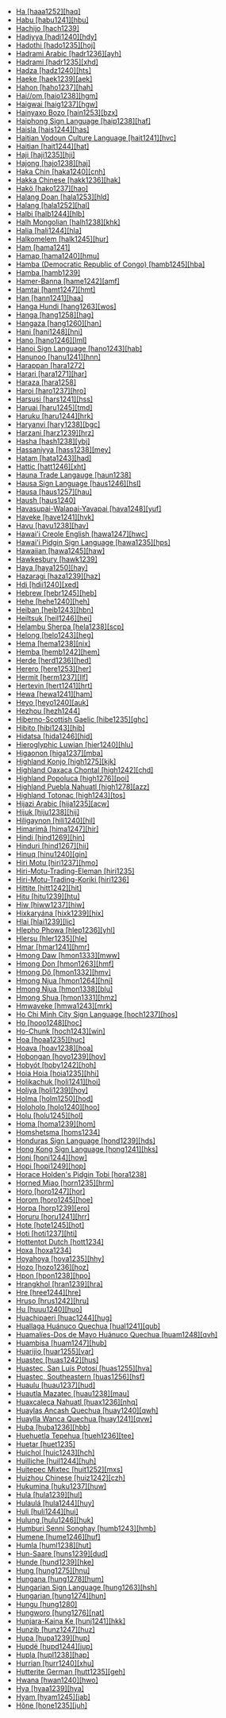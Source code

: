 - [Ha [haaa1252][haq]](tree/atlanticcongo.atla1278/voltacongo.volt1241/benuecongo.benu1247/bantoid.bant1294/southernbantoid.sout3152/narrowbantu.narr1281/eastbantu.east2731/northeastsavannabantu.nort3203/greatlakesbantu.grea1289/westernlakesbantu.west2842/kivu.kivu1239/rwandarundij60.rwan1241/ha.haaa1252/ha.haaa1252.ini)
- [Habu [habu1241][hbu]](tree/austronesian.aust1307/nuclearaustronesian.nucl1752/malayopolynesian.mala1545/centraleasternmalayopolynesian.cent2237/centralmalayopolynesian.cent2245/timorica.timo1259/centralextraramelaic.cent2079/habu.habu1241/habu.habu1241.ini)
- [Hachijo [hach1239]](tree/japonic.japo1237/hachijo.hach1239/hachijo.hach1239.ini)
- [Hadiyya [hadi1240][hdy]](tree/afroasiatic.afro1255/cushitic.cush1243/eastcushitic.east2699/highlandeastcushitic.high1285/sidaamahadiyyakambaata.sida1247/hadiyyakambaata.hadi1241/hadiyyaic.hadi1242/hadiyya.hadi1240/hadiyya.hadi1240.ini)
- [Hadothi [hado1235][hoj]](tree/indoeuropean.indo1319/indoiranian.indo1320/indoaryan.indo1321/indoaryancentralzone.indo1322/subcontinentalcentralindoaryan.subc1234/gujaratirajasthani.guja1255/rajasthani.raja1256/hadothi.hado1235/hadothi.hado1235.ini)
- [Hadrami Arabic [hadr1236][ayh]](tree/afroasiatic.afro1255/semitic.semi1276/westsemitic.west2786/centralsemitic.cent2236/arabian.arab1394/arabic.arab1395/arabianpeninsulaarabic.arab1393/hadramiarabic.hadr1236/hadramiarabic.hadr1236.ini)
- [Hadrami [hadr1235][xhd]](tree/afroasiatic.afro1255/semitic.semi1276/westsemitic.west2786/centralsemitic.cent2236/sayhadic.sayh1236/hadrami.hadr1235/hadrami.hadr1235.ini)
- [Hadza [hadz1240][hts]](tree/hadza.hadz1240/hadza.hadz1240.ini)
- [Haeke [haek1239][aek]](tree/austronesian.aust1307/nuclearaustronesian.nucl1752/malayopolynesian.mala1545/centraleasternmalayopolynesian.cent2237/easternmalayopolynesian.east2712/oceanic.ocea1241/southernmelanesian.sout3173/newcaledonian.newc1243/northernnewcaledonian.nort3211/vohkone.vohk1234/haeke.haek1239/haeke.haek1239.ini)
- [Hahon [haho1237][hah]](tree/austronesian.aust1307/nuclearaustronesian.nucl1752/malayopolynesian.mala1545/centraleasternmalayopolynesian.cent2237/easternmalayopolynesian.east2712/oceanic.ocea1241/westernoceaniclinkage.west2818/mesomelanesianlinkage.meso1253/newirelandnorthwestsolomoniclinkage.newi1242/stgeorgelinkage.stge1234/northwestsolomonic.nort3225/nehannorthbougainville.neha1246/nuclearnorthbougainvilleoceanic.nucl1750/buka.buka1262/saposatinputz.sapo1252/tinputzic.tinp1238/hahon.haho1237/hahon.haho1237.ini)
- [Hai//om [haio1238][hgm]](tree/khoekwadi.khoe1240/khoe.khoe1241/khoekhoe.khoe1242/northkhoekhoe.nort3245/haiom.haio1238/haiom.haio1238.ini)
- [Haigwai [haig1237][hgw]](tree/austronesian.aust1307/nuclearaustronesian.nucl1752/malayopolynesian.mala1545/centraleasternmalayopolynesian.cent2237/easternmalayopolynesian.east2712/oceanic.ocea1241/westernoceaniclinkage.west2818/papuantiplinkage.papu1253/nuclearpapuantiplinkage.nucl1744/northpapuanmainlanddentrecasteaux.nort2848/aretaupota.aret1241/taupotic.taup1241/easterntaupota.east2762/haigwai.haig1237/haigwai.haig1237.ini)
- [Hainyaxo Bozo [hain1253][bzx]](tree/mande.mand1469/westernmande.west2780/samogosoninke.samo1308/soninkebozo.soni1257/bozo.bozo1252/hainyaxobozo.hain1253/hainyaxobozo.hain1253.ini)
- [Haiphong Sign Language [haip1238][haf]](tree/signlanguage.sign1238/signlanguages.sign1237/oldchiangmaibangkokhaiphongsign.oldc1249/haiphongsignlanguage.haip1238/haiphongsignlanguage.haip1238.ini)
- [Haisla [hais1244][has]](tree/wakashan.waka1280/northernwakashan.nort2964/haisla.hais1244/haisla.hais1244.ini)
- [Haitian Vodoun Culture Language [hait1241][hvc]](tree/unclassifiable.uncl1493/haitianvodounculturelanguage.hait1241/haitianvodounculturelanguage.hait1241.ini)
- [Haitian [hait1244][hat]](tree/indoeuropean.indo1319/italic.ital1284/latinofaliscan.lati1262/latinic.lati1263/imperiallatin.impe1234/romance.roma1334/italowesternromance.ital1285/westernromance.west2813/shiftedwesternromance.shif1234/northwesternshiftedromance.nort3208/gallorhaetian.gall1280/oil.oila1234/centraloil.cent2283/macrofrench.macr1273/circumcaribbeanfrench.circ1240/haitian.hait1244/haitian.hait1244.ini)
- [Haji [haji1235][hji]](tree/austronesian.aust1307/nuclearaustronesian.nucl1752/malayopolynesian.mala1545/malayosumbawan.mala1536/northandeastmalayosumbawan.nort3170/malayic.mala1538/nuclearmalayic.nucl1733/middlesumatramalay.midd1346/haji.haji1235/haji.haji1235.ini)
- [Hajong [hajo1238][haj]](tree/indoeuropean.indo1319/indoiranian.indo1320/indoaryan.indo1321/indoaryaneasternzone.indo1323/oriyagaudakamrupa.oriy1254/gaudakamrupa.gaud1237/gaudabanga.gaud1238/easternbengali.east2744/hajong.hajo1238/hajong.hajo1238.ini)
- [Haka Chin [haka1240][cnh]](tree/sinotibetan.sino1245/kukichinnaga.kuki1245/kukichin.kuki1246/centralkukichin.cent2005/laichin.laic1236/hakachin.haka1240/hakachin.haka1240.ini)
- [Hakka Chinese [hakk1236][hak]](tree/sinotibetan.sino1245/sinitic.sini1245/southchinese.sout2740/hakkachinese.hakk1236/hakkachinese.hakk1236.ini)
- [Hakö [hako1237][hao]](tree/austronesian.aust1307/nuclearaustronesian.nucl1752/malayopolynesian.mala1545/centraleasternmalayopolynesian.cent2237/easternmalayopolynesian.east2712/oceanic.ocea1241/westernoceaniclinkage.west2818/mesomelanesianlinkage.meso1253/newirelandnorthwestsolomoniclinkage.newi1242/stgeorgelinkage.stge1234/northwestsolomonic.nort3225/nehannorthbougainville.neha1246/nuclearnorthbougainvilleoceanic.nucl1750/buka.buka1262/haliaic.hali1243/hako.hako1237/hako.hako1237.ini)
- [Halang Doan [hala1253][hld]](tree/austroasiatic.aust1305/bahnaric.bahn1264/northbahnaric.nort3150/kayongjehhalang.jehh1244/unclassifiedkayongjehhalang.unun9941/halangdoan.hala1253/halangdoan.hala1253.ini)
- [Halang [hala1252][hal]](tree/austroasiatic.aust1305/bahnaric.bahn1264/northbahnaric.nort3150/kayongjehhalang.jehh1244/jehhalang.jehh1246/halang.hala1252/halang.hala1252.ini)
- [Halbi [halb1244][hlb]](tree/indoeuropean.indo1319/indoiranian.indo1320/indoaryan.indo1321/indoaryaneasternzone.indo1323/halbic.halb1246/halbi.halb1244/halbi.halb1244.ini)
- [Halh Mongolian [halh1238][khk]](tree/mongolic.mong1329/easternmongolic.oira1260/oiratkhalkha.oira1264/khalkhaburiat.khal1273/mongolian.mong1331/halhmongolian.halh1238/halhmongolian.halh1238.ini)
- [Halia [hali1244][hla]](tree/austronesian.aust1307/nuclearaustronesian.nucl1752/malayopolynesian.mala1545/centraleasternmalayopolynesian.cent2237/easternmalayopolynesian.east2712/oceanic.ocea1241/westernoceaniclinkage.west2818/mesomelanesianlinkage.meso1253/newirelandnorthwestsolomoniclinkage.newi1242/stgeorgelinkage.stge1234/northwestsolomonic.nort3225/nehannorthbougainville.neha1246/nuclearnorthbougainvilleoceanic.nucl1750/buka.buka1262/haliaic.hali1243/halia.hali1244/halia.hali1244.ini)
- [Halkomelem [halk1245][hur]](tree/salishan.sali1255/centralsalish.cent2129/halkomelem.halk1245/halkomelem.halk1245.ini)
- [Ham [hama1241]](tree/afroasiatic.afro1255/chadic.chad1250/masa.masa1323/northmasa.nort3157/marbamuseyham.marb1244/ham.hama1241/ham.hama1241.ini)
- [Hamap [hama1240][hmu]](tree/timoralorpantar.timo1261/alorpantar.alor1249/alor.alor1250/westalor.west2787/straitswestalor.stra1245/adanghamapkabola.adan1252/hamap.hama1240/hamap.hama1240.ini)
- [Hamba (Democratic Republic of Congo) [hamb1245][hba]](tree/atlanticcongo.atla1278/voltacongo.volt1241/benuecongo.benu1247/bantoid.bant1294/southernbantoid.sout3152/narrowbantu.narr1281/centralwesternbantu.cent2260/greaterbangintomba.grea1286/kelantomba.kela1261/tsingitsingi.tsin1240/vieuxmongo.vieu1234/nkutsuic.nkut1239/tetelaic.tete1254/hambademocraticrepublicofcongo.hamb1245/hambademocraticrepublicofcongo.hamb1245.ini)
- [Hamba [hamb1239]](tree/unclassifiable.uncl1493/hamba.hamb1239/hamba.hamb1239.ini)
- [Hamer-Banna [hame1242][amf]](tree/southomotic.sout2845/ahk.ahkk1235/hamerkaro.hame1241/hamerbanna.hame1242/hamerbanna.hame1242.ini)
- [Hamtai [hamt1247][hmt]](tree/angan.anga1289/nuclearangan.nucl1763/kapaumenya.kapa1251/hamtai.hamt1247/hamtai.hamt1247.ini)
- [Han [hann1241][haa]](tree/athapaskaneyaktlingit.atha1245/athapaskaneyak.atha1246/athapaskan.atha1247/northernathapaskan.nort2940/han.hann1241/han.hann1241.ini)
- [Hanga Hundi [hang1263][wos]](tree/ndu.nduu1242/nuclearndu.nucl1642/ambulashangahundi.ambu1246/hangahundi.hang1263/hangahundi.hang1263.ini)
- [Hanga [hang1258][hag]](tree/atlanticcongo.atla1278/voltacongo.volt1241/northvoltacongo.nort3149/gur.gura1261/centralgur.cent2243/northerncentralgur.nort2777/bwamuotivolta.bwam1248/otivolta.otiv1239/nuclearotivolta.nucl1743/gurmayomotivoltaoccidental.gurm1247/westernotivolta.west2461/nuclearotivoltaoccidental.nucl1748/southeastwesternotivolta.sout3205/kamarahanga.kama1375/hanga.hang1258/hanga.hang1258.ini)
- [Hangaza [hang1260][han]](tree/atlanticcongo.atla1278/voltacongo.volt1241/benuecongo.benu1247/bantoid.bant1294/southernbantoid.sout3152/narrowbantu.narr1281/eastbantu.east2731/northeastsavannabantu.nort3203/greatlakesbantu.grea1289/westernlakesbantu.west2842/kivu.kivu1239/rwandarundij60.rwan1241/hangazashubi.hang1264/hangaza.hang1260/hangaza.hang1260.ini)
- [Hani [hani1248][hni]](tree/sinotibetan.sino1245/burmoqiangic.burm1265/loloburmese.lolo1265/loloish.lolo1267/hanijino.hani1249/bisoidhanic.biso1244/hanic.hani1250/haya.haya1251/hani.hani1248/hani.hani1248.ini)
- [Hano [hano1246][lml]](tree/austronesian.aust1307/nuclearaustronesian.nucl1752/malayopolynesian.mala1545/centraleasternmalayopolynesian.cent2237/easternmalayopolynesian.east2712/oceanic.ocea1241/northandcentralvanuatu.nort3195/northernvanuatu.nort3205/hano.hano1246/hano.hano1246.ini)
- [Hanoi Sign Language [hano1243][hab]](tree/signlanguage.sign1238/signlanguages.sign1237/cslic.csli1234/hahoic.haho1238/hanoisignlanguage.hano1243/hanoisignlanguage.hano1243.ini)
- [Hanunoo [hanu1241][hnn]](tree/austronesian.aust1307/nuclearaustronesian.nucl1752/malayopolynesian.mala1545/greatercentralphilippine.grea1284/southmangyan.sout2915/hanunoo.hanu1241/hanunoo.hanu1241.ini)
- [Harappan [hara1272]](tree/unattested.unat1236/harappan.hara1272/harappan.hara1272.ini)
- [Harari [hara1271][har]](tree/afroasiatic.afro1255/semitic.semi1276/westsemitic.west2786/ethiosemitic.ethi1244/southethiopic.sout3078/transversalsouthethiopic.tran1288/hararieastgurage.hara1270/harari.hara1271/harari.hara1271.ini)
- [Haraza [hara1258]](tree/nubian.nubi1251/westcentralnubian.west2781/centralnubian.cent2232/unclassifiedcentralnubian.unun9942/haraza.hara1258/haraza.hara1258.ini)
- [Haroi [haro1237][hro]](tree/austronesian.aust1307/nuclearaustronesian.nucl1752/malayopolynesian.mala1545/malayosumbawan.mala1536/northandeastmalayosumbawan.nort3170/acehchamic.cham1327/chamic.cham1330/coastalchamic.coas1305/haroi.haro1237/haroi.haro1237.ini)
- [Harsusi [hars1241][hss]](tree/afroasiatic.afro1255/semitic.semi1276/westsemitic.west2786/modernsoutharabian.mode1252/westernmsa.west2859/harsusi.hars1241/harsusi.hars1241.ini)
- [Haruai [haru1245][tmd]](tree/piawi.piaw1238/haruai.haru1245/haruai.haru1245.ini)
- [Haruku [haru1244][hrk]](tree/austronesian.aust1307/nuclearaustronesian.nucl1752/malayopolynesian.mala1545/centraleasternmalayopolynesian.cent2237/centralmalayopolynesian.cent2245/centralmaluku.cent2254/eastcentralmaluku.east2466/nunusaku.nunu1252/pirubay.piru1243/eastpirubay.east2752/solehua.sole1243/seramstraits.sera1270/uliase.ulia1238/hatuhaha.hatu1247/haruku.haru1244/haruku.haru1244.ini)
- [Haryanvi [hary1238][bgc]](tree/indoeuropean.indo1319/indoiranian.indo1320/indoaryan.indo1321/indoaryancentralzone.indo1322/subcontinentalcentralindoaryan.subc1234/westernhindi.west2812/haryanvi.hary1238/haryanvi.hary1238.ini)
- [Harzani [harz1239][hrz]](tree/indoeuropean.indo1319/indoiranian.indo1320/iranian.iran1269/westerniranian.west2794/northwesterniranian.nort3177/tatic.tati1243/tatic.tati1244/northerntati.nort2642/harzani.harz1239/harzani.harz1239.ini)
- [Hasha [hash1238][ybj]](tree/atlanticcongo.atla1278/voltacongo.volt1241/benuecongo.benu1247/benuecongoplateau.benu1248/alumic.alum1249/alumutoro.alum1250/hashasambe.hash1239/hasha.hash1238/hasha.hash1238.ini)
- [Hassaniyya [hass1238][mey]](tree/afroasiatic.afro1255/semitic.semi1276/westsemitic.west2786/centralsemitic.cent2236/arabian.arab1394/arabic.arab1395/northafricanarabic.nort3191/hassaniyya.hass1238/hassaniyya.hass1238.ini)
- [Hatam [hata1243][had]](tree/hatammansim.hata1242/hatam.hata1243/hatam.hata1243.ini)
- [Hattic [hatt1246][xht]](tree/hattic.hatt1246/hattic.hatt1246.ini)
- [Hauna Trade Langauge [haun1238]](tree/pidgin.pidg1258/sepikiwambasedpidginpidgin.sepi1259/haunatradelangauge.haun1238/haunatradelangauge.haun1238.ini)
- [Hausa Sign Language [haus1246][hsl]](tree/signlanguage.sign1238/signlanguages.sign1237/hausasignlanguage.haus1246/hausasignlanguage.haus1246.ini)
- [Hausa [haus1257][hau]](tree/afroasiatic.afro1255/chadic.chad1250/westchadic.west2785/westchadica.west2714/westchadicaa1.west2718/hausa.haus1257/hausa.haus1257.ini)
- [Haush [haus1240]](tree/chonan.chon1288/insularchonan.insu1253/haush.haus1240/haush.haus1240.ini)
- [Havasupai-Walapai-Yavapai [hava1248][yuf]](tree/cochimiyuman.coch1271/yuman.yuma1250/generalyuman.gene1244/riveryuman.rive1260/havasupaiwalapaiyavapai.hava1248/havasupaiwalapaiyavapai.hava1248.ini)
- [Haveke [have1241][hvk]](tree/austronesian.aust1307/nuclearaustronesian.nucl1752/malayopolynesian.mala1545/centraleasternmalayopolynesian.cent2237/easternmalayopolynesian.east2712/oceanic.ocea1241/southernmelanesian.sout3173/newcaledonian.newc1243/northernnewcaledonian.nort3211/vohkone.vohk1234/haveke.have1241/haveke.have1241.ini)
- [Havu [havu1238][hav]](tree/atlanticcongo.atla1278/voltacongo.volt1241/benuecongo.benu1247/bantoid.bant1294/southernbantoid.sout3152/narrowbantu.narr1281/eastbantu.east2731/northeastsavannabantu.nort3203/greatlakesbantu.grea1289/westernlakesbantu.west2842/kivu.kivu1239/forestkivu.fore1272/havu.havu1238/havu.havu1238.ini)
- [Hawai'i Creole English [hawa1247][hwc]](tree/indoeuropean.indo1319/germanic.germ1287/northwestgermanic.nort3152/westgermanic.west2793/northseagermanic.nort3175/anglofrisian.angl1264/anglian.angl1265/mercian.merc1242/macroenglish.macr1271/pacificcreoleenglish.paci1280/hawaiicreoleenglish.hawa1247/hawaiicreoleenglish.hawa1247.ini)
- [Hawai'i Pidgin Sign Language [hawa1235][hps]](tree/signlanguage.sign1238/signlanguages.sign1237/lsfic.lsfi1234/hawaiipidginsignlanguage.hawa1235/hawaiipidginsignlanguage.hawa1235.ini)
- [Hawaiian [hawa1245][haw]](tree/austronesian.aust1307/nuclearaustronesian.nucl1752/malayopolynesian.mala1545/centraleasternmalayopolynesian.cent2237/easternmalayopolynesian.east2712/oceanic.ocea1241/centralpacific.cent2060/eastfijianpolynesian.east2445/polynesian.poly1242/nuclearpolynesian.nucl1485/northernoutlierpolynesianeastpolynesian.nort3246/solomonsnorthernoutlierpolynesianeastpolynesian.solo1260/centralnorthernoutlierpolynesianeastpolynesian.cent2298/eastnuclearpolynesian.east2449/centraleastnuclearpolynesian.cent2062/hawaiian.hawa1245/hawaiian.hawa1245.ini)
- [Hawkesbury [hawk1239]](tree/pamanyungan.pama1250/southeasternpamanyungan.sout3135/newsouthwalespamanyungan.news1235/yuinkuri.yuin1243/kuri.kuri1270/sydneyhawkesbury.sydn1235/hawkesbury.hawk1239/hawkesbury.hawk1239.ini)
- [Haya [haya1250][hay]](tree/atlanticcongo.atla1278/voltacongo.volt1241/benuecongo.benu1247/bantoid.bant1294/southernbantoid.sout3152/narrowbantu.narr1281/eastbantu.east2731/northeastsavannabantu.nort3203/greatlakesbantu.grea1289/westnyanza.west2841/rutara.ruta1242/southrutara.sout3202/haya.haya1250/haya.haya1250.ini)
- [Hazaragi [haza1239][haz]](tree/indoeuropean.indo1319/indoiranian.indo1320/iranian.iran1269/westerniranian.west2794/southwesterniranian.sout3157/farsiccaucasiantat.fars1254/farsic.fars1255/easternfarsic.east2745/hazaragi.haza1239/hazaragi.haza1239.ini)
- [Hdi [hdii1240][xed]](tree/afroasiatic.afro1255/chadic.chad1250/biumandara.bium1280/northbiumandara.nort3156/lamanghdi.lama1287/hdi.hdii1240/hdi.hdii1240.ini)
- [Hebrew [hebr1245][heb]](tree/afroasiatic.afro1255/semitic.semi1276/westsemitic.west2786/centralsemitic.cent2236/northwestsemitic.nort3165/canaanite.cana1267/hebrewic.hebr1246/hebrew.hebr1245/hebrew.hebr1245.ini)
- [Hehe [hehe1240][heh]](tree/atlanticcongo.atla1278/voltacongo.volt1241/benuecongo.benu1247/bantoid.bant1294/southernbantoid.sout3152/narrowbantu.narr1281/eastbantu.east2731/northeastsavannabantu.nort3203/southerntanzaniahighlandsbantu.sout3185/benahehe.bena1273/hehe.hehe1240/hehe.hehe1240.ini)
- [Heiban [heib1243][hbn]](tree/heiban.heib1242/westcentralheiban.west2502/centralwestcentralheiban.cent2049/ebanglogol.eban1241/ebanglaru.eban1242/heiban.heib1243/heiban.heib1243.ini)
- [Heiltsuk [heil1246][hei]](tree/wakashan.waka1280/northernwakashan.nort2964/kwakiutlan.kwak1268/heiltsuk.heil1246/heiltsuk.heil1246.ini)
- [Helambu Sherpa [hela1238][scp]](tree/sinotibetan.sino1245/bodic.bodi1256/bodish.bodi1257/oldmoderntibetan.oldm1245/tibetic.tibe1276/southwesterntibetic.sout3216/kyirongkagate.kyir1235/yolmokagate.yolm1234/helambusherpa.hela1238/helambusherpa.hela1238.ini)
- [Helong [helo1243][heg]](tree/austronesian.aust1307/nuclearaustronesian.nucl1752/malayopolynesian.mala1545/centraleasternmalayopolynesian.cent2237/centralmalayopolynesian.cent2245/timorica.timo1259/westextraramelaic.west2545/helong.helo1243/helong.helo1243.ini)
- [Hema [hema1238][nix]](tree/atlanticcongo.atla1278/voltacongo.volt1241/benuecongo.benu1247/bantoid.bant1294/southernbantoid.sout3152/narrowbantu.narr1281/eastbantu.east2731/northeastsavannabantu.nort3203/greatlakesbantu.grea1289/westnyanza.west2841/rutara.ruta1242/northrutara.nort3228/hema.hema1238/hema.hema1238.ini)
- [Hemba [hemb1242][hem]](tree/atlanticcongo.atla1278/voltacongo.volt1241/benuecongo.benu1247/bantoid.bant1294/southernbantoid.sout3152/narrowbantu.narr1281/centralwesternbantu.cent2260/luban.luba1253/lubakaonde.luba1254/lubaic.luba1255/bangubangukasai.bang1371/hemba.hemb1242/hemba.hemb1242.ini)
- [Herde [herd1236][hed]](tree/afroasiatic.afro1255/chadic.chad1250/masa.masa1323/southmasa.sout3146/herde.herd1236/herde.herd1236.ini)
- [Herero [here1253][her]](tree/atlanticcongo.atla1278/voltacongo.volt1241/benuecongo.benu1247/bantoid.bant1294/southernbantoid.sout3152/narrowbantu.narr1281/centralwesternbantu.cent2260/njila.njil1234/southernnjila.sout3233/kunene.kune1234/cimbebasia.cimb1239/hereror30.here1252/herero.here1253/herero.here1253.ini)
- [Hermit [herm1237][llf]](tree/austronesian.aust1307/nuclearaustronesian.nucl1752/malayopolynesian.mala1545/centraleasternmalayopolynesian.cent2237/easternmalayopolynesian.east2712/oceanic.ocea1241/admiraltyislands.admi1239/easternadmiraltyislands.east2459/manus.manu1262/westmanus.west2533/westmanusi.west2848/hermit.herm1237/hermit.herm1237.ini)
- [Hertevin [hert1241][hrt]](tree/afroasiatic.afro1255/semitic.semi1276/westsemitic.west2786/centralsemitic.cent2236/northwestsemitic.nort3165/aramaic.aram1259/easternaramaic.east2680/centraleasternaramaic.cent2217/bohtan.boht1239/hertevin.hert1241/hertevin.hert1241.ini)
- [Hewa [hewa1241][ham]](tree/sepik.sepi1257/sepikhill.sepi1258/westernsepikhill.west2576/hewapaka.hewa1240/hewa.hewa1241/hewa.hewa1241.ini)
- [Heyo [heyo1240][auk]](tree/nucleartorricelli.nucl1708/nuclearmaimai.nucl1590/heyoyahang.heyo1241/heyo.heyo1240/heyo.heyo1240.ini)
- [Hezhou [hezh1244]](tree/sinotibetan.sino1245/sinitic.sini1245/northernchinese.nort3155/mandarinic.mand1471/hezhou.hezh1244/hezhou.hezh1244.ini)
- [Hiberno-Scottish Gaelic [hibe1235][ghc]](tree/indoeuropean.indo1319/celtic.celt1248/nuclearceltic.nucl1715/tgbceltic.tgbc1234/insularceltic.insu1254/goidelic.goid1240/easterngoidelic.east2734/hibernoscottishgaelic.hibe1235/hibernoscottishgaelic.hibe1235.ini)
- [Hibito [hibi1243][hib]](tree/hibitocholon.hibi1242/hibito.hibi1243/hibito.hibi1243.ini)
- [Hidatsa [hida1246][hid]](tree/siouan.siou1252/coresiouan.core1249/missouririversiouan.miss1252/hidatsa.hida1246/hidatsa.hida1246.ini)
- [Hieroglyphic Luwian [hier1240][hlu]](tree/indoeuropean.indo1319/anatolian.anat1257/luvic.luvi1234/luvian.luvi1235/hieroglyphicluwian.hier1240/hieroglyphicluwian.hier1240.ini)
- [Higaonon [higa1237][mba]](tree/austronesian.aust1307/nuclearaustronesian.nucl1752/malayopolynesian.mala1545/greatercentralphilippine.grea1284/manobo.mano1276/northmanobo.nort2884/kinamiguinbukidnon.kina1254/bukidnon.buki1251/higaonon.higa1237/higaonon.higa1237.ini)
- [Highland Konjo [high1275][kjk]](tree/austronesian.aust1307/nuclearaustronesian.nucl1752/malayopolynesian.mala1545/southsulawesi.sout2923/makassar.maka1310/konjo.konj1250/highlandkonjo.high1275/highlandkonjo.high1275.ini)
- [Highland Oaxaca Chontal [high1242][chd]](tree/tequistlatecan.tequ1244/highlandoaxacachontal.high1242/highlandoaxacachontal.high1242.ini)
- [Highland Popoluca [high1276][poi]](tree/mixezoque.mixe1284/zoque.zoqu1261/gulfzoque.gulf1238/highlandpopoluca.high1276/highlandpopoluca.high1276.ini)
- [Highland Puebla Nahuatl [high1278][azz]](tree/utoaztecan.utoa1244/southernutoaztecan.sout3136/coracholaztecan.cora1261/aztec.azte1234/easternnahuatl.east2720/highlandpueblanahuatl.high1278/highlandpueblanahuatl.high1278.ini)
- [Highland Totonac [high1243][tos]](tree/totonacan.toto1251/totonac.toto1252/centraltotonacan.cent1397/lowlandsierracentraltotonacan.lowl1243/lowlandcentraltotonacan.lowl1244/highlandtotonac.high1243/highlandtotonac.high1243.ini)
- [Hijazi Arabic [hija1235][acw]](tree/afroasiatic.afro1255/semitic.semi1276/westsemitic.west2786/centralsemitic.cent2236/arabian.arab1394/arabic.arab1395/arabianpeninsulaarabic.arab1393/hijaziarabic.hija1235/hijaziarabic.hija1235.ini)
- [Hijuk [hiju1238][hij]](tree/atlanticcongo.atla1278/voltacongo.volt1241/benuecongo.benu1247/bantoid.bant1294/southernbantoid.sout3152/narrowbantu.narr1281/mbam.mbam1252/yambasaa60.yamb1256/bacanuclearyambasa.baca1247/nuclearyambasa.nucl1746/hijuk.hiju1238/hijuk.hiju1238.ini)
- [Hiligaynon [hili1240][hil]](tree/austronesian.aust1307/nuclearaustronesian.nucl1752/malayopolynesian.mala1545/greatercentralphilippine.grea1284/centralphilippine.cent2246/bisayan.bisa1268/centralbisayan.cent2263/peripheralcentralbisayan.peri1261/capiznonilonggokawayan.capi1240/hiligaynon.hili1240/hiligaynon.hili1240.ini)
- [Himarimã [hima1247][hir]](tree/unattested.unat1236/arawanunattested.araw1285/himarima.hima1247/himarima.hima1247.ini)
- [Hindi [hind1269][hin]](tree/indoeuropean.indo1319/indoiranian.indo1320/indoaryan.indo1321/indoaryancentralzone.indo1322/subcontinentalcentralindoaryan.subc1234/westernhindi.west2812/hindustani.hind1270/hindi.hind1269/hindi.hind1269.ini)
- [Hinduri [hind1267][hii]](tree/indoeuropean.indo1319/indoiranian.indo1320/indoaryan.indo1321/indoaryannorthernzone.indo1310/himachali.hima1250/nuclearhimachali.nucl1728/hinduri.hind1267/hinduri.hind1267.ini)
- [Hinuq [hinu1240][gin]](tree/nakhdaghestanian.nakh1245/daghestanian.dagh1238/avarandictsezic.avar1255/tsezic.tsez1239/westtsezic.west2429/hinuq.hinu1240/hinuq.hinu1240.ini)
- [Hiri Motu [hiri1237][hmo]](tree/pidgin.pidg1258/motubasedpidginpidgin.motu1248/hirimotu.hiri1237/hirimotu.hiri1237.ini)
- [Hiri-Motu-Trading-Eleman [hiri1235]](tree/pidgin.pidg1258/motubasedpidginpidgin.motu1248/hirimotutradingeleman.hiri1235/hirimotutradingeleman.hiri1235.ini)
- [Hiri-Motu-Trading-Koriki [hiri1236]](tree/pidgin.pidg1258/motubasedpidginpidgin.motu1248/hirimotutradingkoriki.hiri1236/hirimotutradingkoriki.hiri1236.ini)
- [Hittite [hitt1242][hit]](tree/indoeuropean.indo1319/anatolian.anat1257/hittite.hitt1242/hittite.hitt1242.ini)
- [Hitu [hitu1239][htu]](tree/austronesian.aust1307/nuclearaustronesian.nucl1752/malayopolynesian.mala1545/centraleasternmalayopolynesian.cent2237/centralmalayopolynesian.cent2245/centralmaluku.cent2254/eastcentralmaluku.east2466/nunusaku.nunu1252/pirubay.piru1243/eastpirubay.east2752/solehua.sole1243/seramstraits.sera1270/ambonic.ambo1254/northeastambon.nort3236/hitu.hitu1239/hitu.hitu1239.ini)
- [Hiw [hiww1237][hiw]](tree/austronesian.aust1307/nuclearaustronesian.nucl1752/malayopolynesian.mala1545/centraleasternmalayopolynesian.cent2237/easternmalayopolynesian.east2712/oceanic.ocea1241/northandcentralvanuatu.nort3195/northernvanuatu.nort3205/torresbankslinkage.torr1262/hiwlotoga.hiwl1234/hiw.hiww1237/hiw.hiww1237.ini)
- [Hixkaryána [hixk1239][hix]](tree/cariban.cari1283/parukotoan.paru1239/waiwaian.waiw1245/hixkaryana.hixk1239/hixkaryana.hixk1239.ini)
- [Hlai [hlai1239][lic]](tree/taikadai.taik1256/hlaic.hlai1238/nuclearhlaic.nucl1241/hlai.hlai1239/hlai.hlai1239.ini)
- [Hlepho Phowa [hlep1236][yhl]](tree/sinotibetan.sino1245/burmoqiangic.burm1265/loloburmese.lolo1265/loloish.lolo1267/nilikazhouish.nili1235/southeasternngwi.sout3212/highlandphula.high1272/phowa.phow1235/hlephophukha.hlep1235/hlephophowa.hlep1236/hlephophowa.hlep1236.ini)
- [Hlersu [hler1235][hle]](tree/sinotibetan.sino1245/burmoqiangic.burm1265/loloburmese.lolo1265/loloish.lolo1267/nilikazhouish.nili1235/lisoid.liso1234/lipololopo.lipo1243/unclassifiedlipololopo.unun9959/hlersu.hler1235/hlersu.hler1235.ini)
- [Hmar [hmar1241][hmr]](tree/sinotibetan.sino1245/kukichinnaga.kuki1245/kukichin.kuki1246/centralkukichin.cent2005/mizoic.mizo1244/hmaric.hmar1240/hmar.hmar1241/hmar.hmar1241.ini)
- [Hmong Daw [hmon1333][mww]](tree/hmongmien.hmon1336/hmongic.hmon1337/nuclearhmongichone.nucl1714/nuclearhmongic.nucl1720/westhmongic.west2803/greaterchuanqiandian.grea1295/chuanqiandian.chua1248/firstvernacularhmong.firs1234/hmongdaw.hmon1333/hmongdaw.hmon1333.ini)
- [Hmong Don [hmon1263][hmf]](tree/hmongmien.hmon1336/hmongic.hmon1337/nuclearhmongichone.nucl1714/nuclearhmongic.nucl1720/westhmongic.west2803/greaterchuanqiandian.grea1295/chuanqiandian.chua1248/firstvernacularhmong.firs1234/unclassifiedfirstvernacularhmong.unun9990/unclassifiedfirstvernacularhmong.uncl1488/hmongdon.hmon1263/hmongdon.hmon1263.ini)
- [Hmong Dô [hmon1332][hmv]](tree/hmongmien.hmon1336/hmongic.hmon1337/nuclearhmongichone.nucl1714/nuclearhmongic.nucl1720/westhmongic.west2803/greaterchuanqiandian.grea1295/chuanqiandian.chua1248/firstvernacularhmong.firs1234/unclassifiedfirstvernacularhmong.unun9990/unclassifiedfirstvernacularhmong.uncl1488/hmongdo.hmon1332/hmongdo.hmon1332.ini)
- [Hmong Njua [hmon1264][hnj]](tree/hmongmien.hmon1336/hmongic.hmon1337/nuclearhmongichone.nucl1714/nuclearhmongic.nucl1720/westhmongic.west2803/greaterchuanqiandian.grea1295/chuanqiandian.chua1248/firstvernacularhmong.firs1234/huamiao.huam1250/hmongnjua.hmon1264/hmongnjua.hmon1264.ini)
- [Hmong Njua [hmon1338][blu]](tree/bookkeeping.book1242/hmongnjua.hmon1338/hmongnjua.hmon1338.ini)
- [Hmong Shua [hmon1331][hmz]](tree/hmongmien.hmon1336/hmongic.hmon1337/nuclearhmongichone.nucl1714/nuclearhmongic.nucl1720/westhmongic.west2803/greaterchuanqiandian.grea1295/chuanqiandian.chua1248/firstvernacularhmong.firs1234/hmongshua.hmon1331/hmongshua.hmon1331.ini)
- [Hmwaveke [hmwa1243][mrk]](tree/austronesian.aust1307/nuclearaustronesian.nucl1752/malayopolynesian.mala1545/centraleasternmalayopolynesian.cent2237/easternmalayopolynesian.east2712/oceanic.ocea1241/southernmelanesian.sout3173/newcaledonian.newc1243/northernnewcaledonian.nort3211/vohkone.vohk1234/hmwaveke.hmwa1243/hmwaveke.hmwa1243.ini)
- [Ho Chi Minh City Sign Language [hoch1237][hos]](tree/signlanguage.sign1238/signlanguages.sign1237/cslic.csli1234/hahoic.haho1238/hochiminhcitysignlanguage.hoch1237/hochiminhcitysignlanguage.hoch1237.ini)
- [Ho [hooo1248][hoc]](tree/austroasiatic.aust1305/mundaic.mund1335/northmunda.nort3151/kherwarian.kher1245/mundaric.mund1336/homundari.homu1234/ho.hooo1248/ho.hooo1248.ini)
- [Ho-Chunk [hoch1243][win]](tree/siouan.siou1252/coresiouan.core1249/mississippivalley.miss1254/winnebagochiwere.winn1245/hochunk.hoch1243/hochunk.hoch1243.ini)
- [Hoa [hoaa1235][huc]](tree/kxa.kxaa1236/hoa.hoaa1235/hoa.hoaa1235.ini)
- [Hoava [hoav1238][hoa]](tree/austronesian.aust1307/nuclearaustronesian.nucl1752/malayopolynesian.mala1545/centraleasternmalayopolynesian.cent2237/easternmalayopolynesian.east2712/oceanic.ocea1241/westernoceaniclinkage.west2818/mesomelanesianlinkage.meso1253/newirelandnorthwestsolomoniclinkage.newi1242/stgeorgelinkage.stge1234/northwestsolomonic.nort3225/newgeorgia.newg1239/eastnewgeorgia.east2761/hoava.hoav1238/hoava.hoav1238.ini)
- [Hobongan [hovo1239][hov]](tree/austronesian.aust1307/nuclearaustronesian.nucl1752/malayopolynesian.mala1545/northborneomalayopolynesian.nort3253/northsarawakan.nort3171/kayankenyah.kaya1332/kayanic.kaya1333/mullerschwanerpunan.mull1247/hobongan.hovo1239/hobongan.hovo1239.ini)
- [Hobyót [hoby1242][hoh]](tree/afroasiatic.afro1255/semitic.semi1276/westsemitic.west2786/modernsoutharabian.mode1252/hobyot.hoby1242/hobyot.hoby1242.ini)
- [Hoia Hoia [hoia1235][hhi]](tree/anim.anim1240/inlandgulf.inla1262/westinlandgulfofpapua.west2867/hoyaic.hoya1236/hoiahoia.hoia1235/hoiahoia.hoia1235.ini)
- [Holikachuk [holi1241][hoi]](tree/athapaskaneyaktlingit.atha1245/athapaskaneyak.atha1246/athapaskan.atha1247/northernathapaskan.nort2940/holikachuk.holi1241/holikachuk.holi1241.ini)
- [Holiya [holi1239][hoy]](tree/dravidian.drav1251/southdravidian.sout3133/southdravidiani.sout3138/tamilkannada.tami1291/badagakannada.bada1263/kannadoid.kann1259/holiya.holi1239/holiya.holi1239.ini)
- [Holma [holm1250][hod]](tree/afroasiatic.afro1255/chadic.chad1250/biumandara.bium1280/southbiumandara.sout3145/biumandaraaa8.bium1271/bataic.bata1316/holma.holm1250/holma.holm1250.ini)
- [Holoholo [holo1240][hoo]](tree/atlanticcongo.atla1278/voltacongo.volt1241/benuecongo.benu1247/bantoid.bant1294/southernbantoid.sout3152/narrowbantu.narr1281/eastbantu.east2731/nyangamitukulega.nyan1317/mitukulega.mitu1241/legacomplex.lega1252/bembebuyubinja.bemb1260/buyuholoholo.buyu1240/holoholo.holo1240/holoholo.holo1240.ini)
- [Holu [holu1245][hol]](tree/atlanticcongo.atla1278/voltacongo.volt1241/benuecongo.benu1247/bantoid.bant1294/southernbantoid.sout3152/narrowbantu.narr1281/centralwesternbantu.cent2260/njila.njil1234/northernnjila.nort3257/mbalaholusondik10.mbal1259/holuk10.holu1246/holu.holu1245/holu.holu1245.ini)
- [Homa [homa1239][hom]](tree/atlanticcongo.atla1278/voltacongo.volt1241/benuecongo.benu1247/bantoid.bant1294/southernbantoid.sout3152/narrowbantu.narr1281/ababuan.abab1240/oldbomokandian.oldb1234/ngbelengenda.ngbe1239/ngendan.ngen1255/homa.homa1239/homa.homa1239.ini)
- [Homshetsma [homs1234]](tree/indoeuropean.indo1319/armenian.arme1241/easternwesternarmenian.east2768/homshetsma.homs1234/homshetsma.homs1234.ini)
- [Honduras Sign Language [hond1239][hds]](tree/signlanguage.sign1238/signlanguages.sign1237/spanishsign.span1269/mexicansign.mexi1247/hondurassignlanguage.hond1239/hondurassignlanguage.hond1239.ini)
- [Hong Kong Sign Language [hong1241][hks]](tree/signlanguage.sign1238/signlanguages.sign1237/cslic.csli1234/nuclearcslic.nucl1761/hongkongsignlanguage.hong1241/hongkongsignlanguage.hong1241.ini)
- [Honi [honi1244][how]](tree/sinotibetan.sino1245/burmoqiangic.burm1265/loloburmese.lolo1265/loloish.lolo1267/hanijino.hani1249/bisoidhanic.biso1244/hanic.hani1250/honi.honi1244/honi.honi1244.ini)
- [Hopi [hopi1249][hop]](tree/utoaztecan.utoa1244/northernutoaztecan.nort2953/hopi.hopi1249/hopi.hopi1249.ini)
- [Horace Holden's Pidgin Tobi [hora1238]](tree/pidgin.pidg1258/tobibasedpidgin.tobi1240/horaceholdenspidgintobi.hora1238/horaceholdenspidgintobi.hora1238.ini)
- [Horned Miao [horn1235][hrm]](tree/hmongmien.hmon1336/hmongic.hmon1337/nuclearhmongichone.nucl1714/nuclearhmongic.nucl1720/westhmongic.west2803/greaterchuanqiandian.grea1295/chuanqiandian.chua1248/firstvernacularhmong.firs1234/hornedmiao.horn1235/hornedmiao.horn1235.ini)
- [Horo [horo1247][hor]](tree/centralsudanic.cent2225/sarabongobagirmi.sara1341/sbboccidental.sbbo1237/nuclearsbboccidental.nucl1719/saraic.sara1349/centralsara.cent2044/saracentralchari.sara1344/horo.horo1247/horo.horo1247.ini)
- [Horom [horo1245][hoe]](tree/atlanticcongo.atla1278/voltacongo.volt1241/benuecongo.benu1247/benuecongoplateau.benu1248/southeasternbenuecongoplateau.sout2800/horomfyem.horo1248/horom.horo1245/horom.horo1245.ini)
- [Horpa [horp1239][ero]](tree/sinotibetan.sino1245/burmoqiangic.burm1265/naqiangic.naqi1236/qiangic.qian1263/rgyalrongic.rgya1241/horpashangzhai.horp1240/horpa.horp1239/horpa.horp1239.ini)
- [Horuru [horu1241][hrr]](tree/bookkeeping.book1242/horuru.horu1241/horuru.horu1241.ini)
- [Hote [hote1245][hot]](tree/austronesian.aust1307/nuclearaustronesian.nucl1752/malayopolynesian.mala1545/centraleasternmalayopolynesian.cent2237/easternmalayopolynesian.east2712/oceanic.ocea1241/westernoceaniclinkage.west2818/northnewguinealinkage.nort3206/huongulf.huon1245/southhuongulf.sout2878/hoteyamap.hote1244/hote.hote1245/hote.hote1245.ini)
- [Hoti [hoti1237][hti]](tree/austronesian.aust1307/nuclearaustronesian.nucl1752/malayopolynesian.mala1545/centraleasternmalayopolynesian.cent2237/centralmalayopolynesian.cent2245/centralmaluku.cent2254/eastcentralmaluku.east2466/eastseram.east2741/setic.seti1249/hoti.hoti1237/hoti.hoti1237.ini)
- [Hottentot Dutch [hott1234]](tree/pidgin.pidg1258/dutchbasedpidgin.dutc1258/hottentotdutch.hott1234/hottentotdutch.hott1234.ini)
- [Hoxa [hoxa1234]](tree/unclassifiable.uncl1493/hoxa.hoxa1234/hoxa.hoxa1234.ini)
- [Hoyahoya [hoya1235][hhy]](tree/anim.anim1240/inlandgulf.inla1262/westinlandgulfofpapua.west2867/hoyaic.hoya1236/hoyahoya.hoya1235/hoyahoya.hoya1235.ini)
- [Hozo [hozo1236][hoz]](tree/mao.maoo1243/westmao.west2445/hozoseze.hozo1235/hozo.hozo1236/hozo.hozo1236.ini)
- [Hpon [hpon1238][hpo]](tree/sinotibetan.sino1245/burmoqiangic.burm1265/loloburmese.lolo1265/burmish.burm1266/northernburmish.nort2720/hpon.hpon1238/hpon.hpon1238.ini)
- [Hrangkhol [hran1239][hra]](tree/sinotibetan.sino1245/kukichinnaga.kuki1245/kukichin.kuki1246/centralkukichin.cent2005/mizoic.mizo1244/hmaric.hmar1240/hrangkhol.hran1239/hrangkhol.hran1239.ini)
- [Hre [hree1244][hre]](tree/austroasiatic.aust1305/bahnaric.bahn1264/northbahnaric.nort3150/hresedangtodrahmonam.hres1236/hresedang.hres1237/hre.hree1244/hre.hree1244.ini)
- [Hruso [hrus1242][hru]](tree/hruso.hrus1242/hruso.hrus1242.ini)
- [Hu [huuu1240][huo]](tree/austroasiatic.aust1305/khasipalaung.khas1273/palaungic.pala1352/eastpalaungic.east2331/angkuic.angk1246/southernangkuic.sout3232/hu.huuu1240/hu.huuu1240.ini)
- [Huachipaeri [huac1244][hug]](tree/harakmbut.hara1260/huachipaeri.huac1244/huachipaeri.huac1244.ini)
- [Huallaga Huánuco Quechua [hual1241][qub]](tree/quechuan.quec1387/quechuai.quec1386/centralquechuai.cent2141/apamah.apam1237/huallagahuanucoquechua.hual1241/huallagahuanucoquechua.hual1241.ini)
- [Huamalíes-Dos de Mayo Huánuco Quechua [huam1248][qvh]](tree/quechuan.quec1387/quechuai.quec1386/centralquechuai.cent2141/huaylay.huay1239/huamaliesdosdemayohuanucoquechua.huam1248/huamaliesdosdemayohuanucoquechua.huam1248.ini)
- [Huambisa [huam1247][hub]](tree/jivaroan.jiva1245/shuaric.shua1256/huambisa.huam1247/huambisa.huam1247.ini)
- [Huarijio [huar1255][var]](tree/utoaztecan.utoa1244/southernutoaztecan.sout3136/tarahumaran.tara1321/huarijio.huar1255/huarijio.huar1255.ini)
- [Huastec [huas1242][hus]](tree/mayan.maya1287/huastecan.huas1241/huastec.huas1242/huastec.huas1242.ini)
- [Huastec, San Luís Potosí [huas1255][hva]](tree/bookkeeping.book1242/huastecsanluispotosi.huas1255/huastecsanluispotosi.huas1255.ini)
- [Huastec, Southeastern [huas1256][hsf]](tree/bookkeeping.book1242/huastecsoutheastern.huas1256/huastecsoutheastern.huas1256.ini)
- [Huaulu [huau1237][hud]](tree/austronesian.aust1307/nuclearaustronesian.nucl1752/malayopolynesian.mala1545/centraleasternmalayopolynesian.cent2237/centralmalayopolynesian.cent2245/centralmaluku.cent2254/eastcentralmaluku.east2466/nunusaku.nunu1252/patakaimanusela.pata1263/manuselahuaulu.manu1263/huaulu.huau1237/huaulu.huau1237.ini)
- [Huautla Mazatec [huau1238][mau]](tree/otomanguean.otom1299/easternotomanguean.east2557/popolocazapotecan.popo1292/popolocanmazatecan.popo1293/mazatecan.maza1295/mazatecc.maza1309/huautlamazatec.huau1238/huautlamazatec.huau1238.ini)
- [Huaxcaleca Nahuatl [huax1236][nhq]](tree/utoaztecan.utoa1244/southernutoaztecan.sout3136/coracholaztecan.cora1261/aztec.azte1234/easternnahuatl.east2720/huaxcalecanahuatl.huax1236/huaxcalecanahuatl.huax1236.ini)
- [Huaylas Ancash Quechua [huay1240][qwh]](tree/quechuan.quec1387/quechuai.quec1386/centralquechuai.cent2141/huaylay.huay1239/huaylasancashquechua.huay1240/huaylasancashquechua.huay1240.ini)
- [Huaylla Wanca Quechua [huay1241][qvw]](tree/quechuan.quec1387/quechuai.quec1386/centralquechuai.cent2141/jaujahuanca.jauj1237/huayllawancaquechua.huay1241/huayllawancaquechua.huay1241.ini)
- [Huba [huba1236][hbb]](tree/afroasiatic.afro1255/chadic.chad1250/biumandara.bium1280/northbiumandara.nort3156/margimandaramofu.marg1267/buramarghi.bura1296/biumandaraaa22.bium1270/kilbasouthmargi.kilb1234/huba.huba1236/huba.huba1236.ini)
- [Huehuetla Tepehua [hueh1236][tee]](tree/totonacan.toto1251/tepehua.tepe1243/huehuetlatepehua.hueh1236/huehuetlatepehua.hueh1236.ini)
- [Huetar [huet1235]](tree/chibchan.chib1249/corechibchan.core1252/voticchibchan.voti1248/huetar.huet1235/huetar.huet1235.ini)
- [Huichol [huic1243][hch]](tree/utoaztecan.utoa1244/southernutoaztecan.sout3136/coracholaztecan.cora1261/corachol.cora1259/huichol.huic1243/huichol.huic1243.ini)
- [Huilliche [huil1244][huh]](tree/araucanian.arau1255/huilliche.huil1244/huilliche.huil1244.ini)
- [Huitepec Mixtec [huit1252][mxs]](tree/otomanguean.otom1299/easternotomanguean.east2557/amuzgomixtecan.amuz1253/mixtecan.mixt1422/mixteccuicatec.mixt1423/mixtec.mixt1427/easternaltamixtec.east2735/teozacoalcomixtec.teoz1234/huitepecmixtec.huit1252/huitepecmixtec.huit1252.ini)
- [Huizhou Chinese [huiz1242][czh]](tree/sinotibetan.sino1245/sinitic.sini1245/northernchinese.nort3155/huizhouchinese.huiz1242/huizhouchinese.huiz1242.ini)
- [Hukumina [huku1237][huw]](tree/austronesian.aust1307/nuclearaustronesian.nucl1752/malayopolynesian.mala1545/centraleasternmalayopolynesian.cent2237/centralmalayopolynesian.cent2245/centralmaluku.cent2254/westcentralmaluku.west2817/burusulataliabo.buru1321/sulaburu.sula1247/buruic.buru1322/hukumina.huku1237/hukumina.huku1237.ini)
- [Hula [hula1239][hul]](tree/austronesian.aust1307/nuclearaustronesian.nucl1752/malayopolynesian.mala1545/centraleasternmalayopolynesian.cent2237/easternmalayopolynesian.east2712/oceanic.ocea1241/westernoceaniclinkage.west2818/papuantiplinkage.papu1253/peripheralpapuantip.peri1258/centralpapuan.cent2070/sinagorokeapara.sina1272/hulakeapara.hula1245/hula.hula1239/hula.hula1239.ini)
- [Hulaulá [hula1244][huy]](tree/afroasiatic.afro1255/semitic.semi1276/westsemitic.west2786/centralsemitic.cent2236/northwestsemitic.nort3165/aramaic.aram1259/easternaramaic.east2680/centraleasternaramaic.cent2217/northeasternneoaramaic.nort3241/transzab.tran1290/southeasterntranszab.sout3219/hulaula.hula1244/hulaula.hula1244.ini)
- [Huli [huli1244][hui]](tree/nucleartransnewguinea.nucl1709/engakewahuli.enga1254/kewahuli.kewa1249/huli.huli1244/huli.huli1244.ini)
- [Hulung [hulu1246][huk]](tree/austronesian.aust1307/nuclearaustronesian.nucl1752/malayopolynesian.mala1545/centraleasternmalayopolynesian.cent2237/centralmalayopolynesian.cent2245/centralmaluku.cent2254/eastcentralmaluku.east2466/nunusaku.nunu1252/threerivers.thre1238/amalumute.amal1243/northwestseram.nort3221/hulung.hulu1246/hulung.hulu1246.ini)
- [Humburi Senni Songhay [humb1243][hmb]](tree/songhay.song1307/easternsonghay.east2431/humburisennisonghay.humb1243/humburisennisonghay.humb1243.ini)
- [Humene [hume1246][huf]](tree/kwalean.kwal1257/humenekwale.hume1245/humene.hume1246/humene.hume1246.ini)
- [Humla [huml1238][hut]](tree/sinotibetan.sino1245/bodic.bodi1256/bodish.bodi1257/oldmoderntibetan.oldm1245/tibetic.tibe1276/southwesterntibetic.sout3216/humla.huml1238/humla.huml1238.ini)
- [Hun-Saare [huns1239][dud]](tree/atlanticcongo.atla1278/voltacongo.volt1241/benuecongo.benu1247/kainji.kain1275/centralkainji.cent2242/northwesternkainji.duka1247/duka.duka1250/hunsaare.huns1239/hunsaare.huns1239.ini)
- [Hunde [hund1239][hke]](tree/atlanticcongo.atla1278/voltacongo.volt1241/benuecongo.benu1247/bantoid.bant1294/southernbantoid.sout3152/narrowbantu.narr1281/eastbantu.east2731/northeastsavannabantu.nort3203/greatlakesbantu.grea1289/westernlakesbantu.west2842/kivu.kivu1239/forestkivu.fore1272/hunde.hund1239/hunde.hund1239.ini)
- [Hung [hung1275][hnu]](tree/austroasiatic.aust1305/vietic.viet1250/cuoi.cuoi1242/hung.hung1275/hung.hung1275.ini)
- [Hungana [hung1278][hum]](tree/atlanticcongo.atla1278/voltacongo.volt1241/benuecongo.benu1247/bantoid.bant1294/southernbantoid.sout3152/narrowbantu.narr1281/centralwesternbantu.cent2260/kongoyakasukuhungan.kong1295/nuclearkongoyakasukuhungan.nucl1741/hungana.hung1278/hungana.hung1278.ini)
- [Hungarian Sign Language [hung1263][hsh]](tree/signlanguage.sign1238/signlanguages.sign1237/lsfic.lsfi1234/centraleuropeansign.cent2306/hungariansignlanguage.hung1263/hungariansignlanguage.hung1263.ini)
- [Hungarian [hung1274][hun]](tree/uralic.ural1272/hungarian.hung1274/hungarian.hung1274.ini)
- [Hungu [hung1280]](tree/atlanticcongo.atla1278/voltacongo.volt1241/benuecongo.benu1247/bantoid.bant1294/southernbantoid.sout3152/narrowbantu.narr1281/centralwesternbantu.cent2260/kongoyakasukuhungan.kong1295/nuclearkongoyakasukuhungan.nucl1741/yakasuku.yaka1278/hungu.hung1280/hungu.hung1280.ini)
- [Hungworo [hung1276][nat]](tree/atlanticcongo.atla1278/voltacongo.volt1241/benuecongo.benu1247/kainji.kain1275/centralkainji.cent2242/shirorokamuku.shir1273/kamukuhungwarya.kamu1261/hungworo.hung1276/hungworo.hung1276.ini)
- [Hunjara-Kaina Ke [hunj1241][hkk]](tree/nucleartransnewguinea.nucl1709/greaterbinanderean.bina1276/binanderean.bina1279/nuclearbinanderean.nucl1603/southbinandere.sout2934/orokaivic.orok1268/hunjarakainake.hunj1241/hunjarakainake.hunj1241.ini)
- [Hunzib [hunz1247][huz]](tree/nakhdaghestanian.nakh1245/daghestanian.dagh1238/avarandictsezic.avar1255/tsezic.tsez1239/easttsezic.east2368/hunzib.hunz1247/hunzib.hunz1247.ini)
- [Hupa [hupa1239][hup]](tree/athapaskaneyaktlingit.atha1245/athapaskaneyak.atha1246/athapaskan.atha1247/pacificcoastathapaskan.paci1277/californiaathapaskan.cali1245/hupa.hupa1239/hupa.hupa1239.ini)
- [Hupdë [hupd1244][jup]](tree/nadahup.nada1235/easternnadahup.east2549/hupyuhup.hupy1235/hupde.hupd1244/hupde.hupd1244.ini)
- [Hupla [hupl1238][hap]](tree/nucleartransnewguinea.nucl1709/dani.dani1287/centraldani.cent2233/grandvalleydani.gran1246/hupla.hupl1238/hupla.hupl1238.ini)
- [Hurrian [hurr1240][xhu]](tree/hurrourartian.hurr1239/hurrian.hurr1240/hurrian.hurr1240.ini)
- [Hutterite German [hutt1235][geh]](tree/indoeuropean.indo1319/germanic.germ1287/northwestgermanic.nort3152/westgermanic.west2793/highgerman.high1286/middlemodernhighgerman.midd1349/modernhighgerman.mode1258/uppergerman.uppe1397/bayerisch.baye1239/hutteritegerman.hutt1235/hutteritegerman.hutt1235.ini)
- [Hwana [hwan1240][hwo]](tree/afroasiatic.afro1255/chadic.chad1250/biumandara.bium1280/southbiumandara.sout3145/biumandaraaa1.bium1275/easternbiumandaraaa1.east2649/hwana.hwan1240/hwana.hwan1240.ini)
- [Hya [hyaa1239][hya]](tree/afroasiatic.afro1255/chadic.chad1250/biumandara.bium1280/northbiumandara.nort3156/higi.higi1241/hya.hyaa1239/hya.hyaa1239.ini)
- [Hyam [hyam1245][jab]](tree/atlanticcongo.atla1278/voltacongo.volt1241/benuecongo.benu1247/benuecongoplateau.benu1248/westernbenuecongoplateau.west2801/northwesternbenuecongoplateau.nort3184/hyamic.hyam1246/hyam.hyam1245/hyam.hyam1245.ini)
- [Hõne [hone1235][juh]](tree/atlanticcongo.atla1278/voltacongo.volt1241/benuecongo.benu1247/jukunoid.juku1257/centraljukunoid.cent2241/jukunmbembewurbo.juku1258/jukun.juku1259/hone.hone1235/hone.hone1235.ini)
